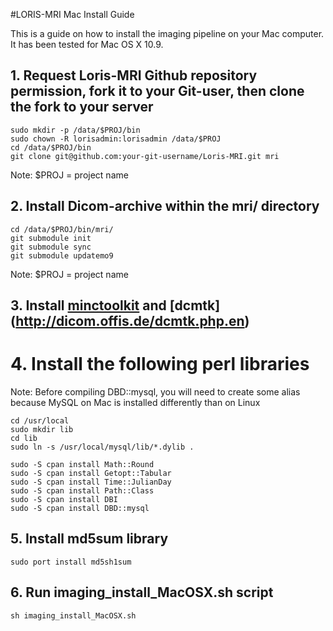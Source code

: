 #LORIS-MRI Mac Install Guide

This is a guide on how to install the imaging pipeline on your Mac computer. It has been tested for Mac OS X 10.9.

## 1. Request Loris-MRI Github repository permission, fork it to your Git-user, then clone the fork to your server

```
sudo mkdir -p /data/$PROJ/bin
sudo chown -R lorisadmin:lorisadmin /data/$PROJ
cd /data/$PROJ/bin
git clone git@github.com:your-git-username/Loris-MRI.git mri
```
Note: $PROJ = project name

## 2. Install Dicom-archive within the mri/ directory

```
cd /data/$PROJ/bin/mri/
git submodule init
git submodule sync
git submodule updatemo9
```
Note: $PROJ = project name

## 3. Install [minctoolkit](http://www.bic.mni.mcgill.ca/ServicesSoftware/MINC) and [dcmtk] (http://dicom.offis.de/dcmtk.php.en)

# 4. Install the following perl libraries
Note: Before compiling DBD::mysql, you will need to create some alias because MySQL on Mac is installed differently than on Linux

```
cd /usr/local
sudo mkdir lib
cd lib
sudo ln -s /usr/local/mysql/lib/*.dylib .
```

```
sudo -S cpan install Math::Round
sudo -S cpan install Getopt::Tabular
sudo -S cpan install Time::JulianDay
sudo -S cpan install Path::Class
sudo -S cpan install DBI
sudo -S cpan install DBD::mysql
```

## 5. Install md5sum library

```
sudo port install md5sh1sum
```

## 6. Run imaging_install_MacOSX.sh script

```
sh imaging_install_MacOSX.sh
```

